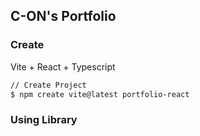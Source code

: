 ## C-ON's Portfolio


### Create
Vite + React + Typescript
```bash
// Create Project
$ npm create vite@latest portfolio-react
```

### Using Library
``` bash
```